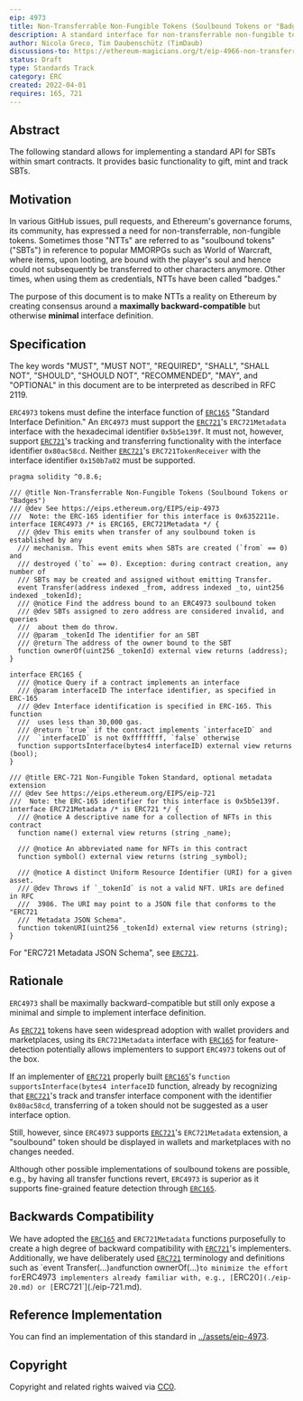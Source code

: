 ```yaml
---
eip: 4973
title: Non-Transferrable Non-Fungible Tokens (Soulbound Tokens or "Badges")
description: A standard interface for non-transferrable non-fungible tokens, also known as "soulbound tokens" (short "SBT") or "badges".
author: Nicola Greco, Tim Daubenschütz (TimDaub)
discussions-to: https://ethereum-magicians.org/t/eip-4966-non-transferrable-non-fungible-tokens-soulbound-tokens/8825
status: Draft
type: Standards Track
category: ERC
created: 2022-04-01
requires: 165, 721
---
```


## Abstract

The following standard allows for implementing a standard API for SBTs within smart contracts. It provides basic functionality to gift, mint and track SBTs.

## Motivation

In various GitHub issues, pull requests, and Ethereum's governance forums, its community, has expressed a need for non-transferrable, non-fungible tokens. Sometimes those "NTTs" are referred to as "soulbound tokens" ("SBTs") in reference to popular MMORPGs such as World of Warcraft, where items, upon looting, are bound with the player's soul and hence could not subsequently be transferred to other characters anymore. Other times, when using them as credentials, NTTs have been called "badges."

The purpose of this document is to make NTTs a reality on Ethereum by creating consensus around a **maximally backward-compatible** but otherwise **minimal** interface definition.

## Specification

The key words "MUST", "MUST NOT", "REQUIRED", "SHALL", "SHALL NOT", "SHOULD", "SHOULD NOT", "RECOMMENDED", "MAY", and "OPTIONAL" in this document are to be interpreted as described in RFC 2119.

`ERC4973` tokens must define the interface function of [`ERC165`](./eip-165.md) "Standard Interface Definition." An `ERC4973` must support the [`ERC721`](./eip-721.md)'s `ERC721Metadata` interface with the hexadecimal identifier `0x5b5e139f`. It must not, however, support [`ERC721`](./eip-721.md)'s tracking and transferring functionality with the interface identifier `0x80ac58cd`. Neither [`ERC721`](./eip-721.md)'s `ERC721TokenReceiver` with the interface identifier `0x150b7a02` must be supported.

```solidity
pragma solidity ^0.8.6;

/// @title Non-Transferrable Non-Fungible Tokens (Soulbound Tokens or "Badges")
/// @dev See https://eips.ethereum.org/EIPS/eip-4973
///  Note: the ERC-165 identifier for this interface is 0x6352211e.
interface IERC4973 /* is ERC165, ERC721Metadata */ {
  /// @dev This emits when transfer of any soulbound token is established by any
  /// mechanism. This event emits when SBTs are created (`from` == 0) and
  /// destroyed (`to` == 0). Exception: during contract creation, any number of
  /// SBTs may be created and assigned without emitting Transfer.
  event Transfer(address indexed _from, address indexed _to, uint256 indexed _tokenId);
  /// @notice Find the address bound to an ERC4973 soulbound token
  /// @dev SBTs assigned to zero address are considered invalid, and queries
  ///  about them do throw.
  /// @param _tokenId The identifier for an SBT
  /// @return The address of the owner bound to the SBT
  function ownerOf(uint256 _tokenId) external view returns (address);
}

interface ERC165 {
  /// @notice Query if a contract implements an interface
  /// @param interfaceID The interface identifier, as specified in ERC-165
  /// @dev Interface identification is specified in ERC-165. This function
  ///  uses less than 30,000 gas.
  /// @return `true` if the contract implements `interfaceID` and
  ///  `interfaceID` is not 0xffffffff, `false` otherwise
  function supportsInterface(bytes4 interfaceID) external view returns (bool);
}

/// @title ERC-721 Non-Fungible Token Standard, optional metadata extension
/// @dev See https://eips.ethereum.org/EIPS/eip-721
///  Note: the ERC-165 identifier for this interface is 0x5b5e139f.
interface ERC721Metadata /* is ERC721 */ {
  /// @notice A descriptive name for a collection of NFTs in this contract
  function name() external view returns (string _name);

  /// @notice An abbreviated name for NFTs in this contract
  function symbol() external view returns (string _symbol);

  /// @notice A distinct Uniform Resource Identifier (URI) for a given asset.
  /// @dev Throws if `_tokenId` is not a valid NFT. URIs are defined in RFC
  ///  3986. The URI may point to a JSON file that conforms to the "ERC721
  ///  Metadata JSON Schema".
  function tokenURI(uint256 _tokenId) external view returns (string);
}
```

For "ERC721 Metadata JSON Schema", see [`ERC721`](./eip-721.md).

## Rationale

`ERC4973` shall be maximally backward-compatible but still only expose a minimal and simple to implement interface definition.

As [`ERC721`](./eip-721.md) tokens have seen widespread adoption with wallet providers and marketplaces, using its `ERC721Metadata` interface with [`ERC165`](./eip-165.md) for feature-detection potentially allows implementers to support `ERC4973` tokens out of the box.

If an implementer of [`ERC721`](./eip-721.md) properly built [`ERC165`](./eip-165.md)'s `function supportsInterface(bytes4 interfaceID` function, already by recognizing that [`ERC721`](./eip-721.md)'s track and transfer interface component with the identifier `0x80ac58cd`, transferring of a token should not be suggested as a user interface option.

Still, however, since `ERC4973` supports [`ERC721`](./eip-721.md)'s `ERC721Metadata` extension, a "soulbound" token should be displayed in wallets and marketplaces with no changes needed.

Although other possible implementations of soulbound tokens are possible, e.g., by having all transfer functions revert, `ERC4973` is superior as it supports fine-grained feature detection through [`ERC165`](./eip-165.md).

## Backwards Compatibility

We have adopted the [`ERC165`](./eip-165.md) and `ERC721Metadata` functions purposefully to create a high degree of backward compatibility with [`ERC721`](./eip-721.md)'s implementers. Additionally, we have deliberately used [`ERC721`](./eip-721md`) terminology and definitions such as `event Transfer(...)` and `function ownerOf(...)` to minimize the effort for `ERC4973` implementers already familiar with, e.g., [`ERC20`](./eip-20.md) or [`ERC721`](./eip-721.md).

## Reference Implementation

You can find an implementation of this standard in [../assets/eip-4973](../assets/eip-4973).

## Copyright

Copyright and related rights waived via [CC0](https://creativecommons.org/publicdomain/zero/1.0/).
